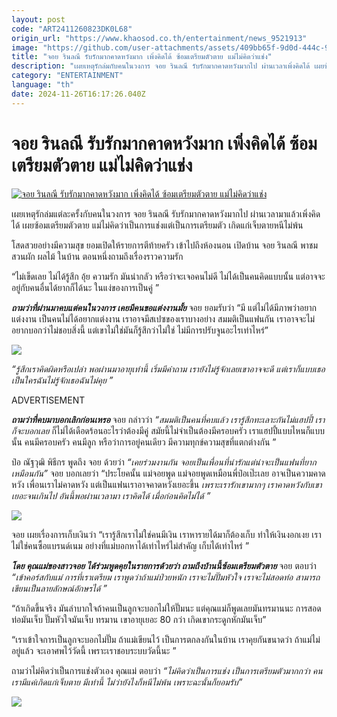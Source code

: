 ```yaml
---
layout: post
code: "ART2411260823DK0L68"
origin_url: "https://www.khaosod.co.th/entertainment/news_9521913"
image: "https://github.com/user-attachments/assets/409bb65f-9d0d-444c-9f41-601329ec51a1"
title: "จอย รินลณี รับรักมากคาดหวังมาก เพิ่งคิดได้ ซ้อมเตรียมตัวตาย แม่ไม่คิดว่าแช่ง"
description: "เผยเหตุรักล่มกับคนในวงการ จอย รินลณี รับรักมากคาดหวังมากไป ผ่านเวลาเพิ่งคิดได้ เผยซ้อมเตรียมตัวตาย แม่ไม่คิดว่าเป็นการแช่ง เกิดแก่เจ็บตายหนีไม่พ้น"
category: "ENTERTAINMENT"
language: "th"
date: 2024-11-26T16:17:26.040Z
---
```


# จอย รินลณี รับรักมากคาดหวังมาก เพิ่งคิดได้ ซ้อมเตรียมตัวตาย แม่ไม่คิดว่าแช่ง

[![จอย รินลณี รับรักมากคาดหวังมาก เพิ่งคิดได้ ซ้อมเตรียมตัวตาย แม่ไม่คิดว่าแช่ง](https://www.khaosod.co.th/wpapp/uploads/2024/11/joyteetaikrua2611679998.jpg "จอย รินลณี รับรักมากคาดหวังมาก เพิ่งคิดได้ ซ้อมเตรียมตัวตาย แม่ไม่คิดว่าแช่ง")](https://www.khaosod.co.th/wpapp/uploads/2024/11/joyteetaikrua2611679998.jpg)

เผยเหตุรักล่มแต่ละครั้งกับคนในวงการ จอย รินลณี รับรักมากคาดหวังมากไป ผ่านเวลามาแล้วเพิ่งคิดได้ เผยซ้อมเตรียมตัวตาย แม่ไม่คิดว่าเป็นการแช่งแต่เป็นการเตรียมตัว เกิดแก่เจ็บตายหนีไม่พ้น

โสดสวยอย่างมีความสุข ยอมเปิดให้รายการตีท้ายครัว เข้าไปถึงห้องนอน เปิดบ้าน จอย รินลณี พาชมสวนผัก ผลไม้ ในบ้าน ตอนหนึ่งถามถึงเรื่องราวความรัก

“ไม่เข็ดเลย ไม่ได้รู้สึก อุ้ย ความรัก มันน่ากลัว หรือว่าจะเจอคนไม่ดี ไม่ได้เป็นคนคิดแบบนั้น แต่อาจจะอยู่กับคนอื่นได้ยากก็ได้นะ ในแง่ของการเป็นคู่ ”

_**ถามว่าที่ผ่านมาคบแต่คนในวงการ เคยมีคนขอแต่งงานมั้ย**_ จอย ยอมรับว่า “มี แต่ไม่ได้มีภาพว่าอยากแต่งงาน เป็นคนไม่ได้อยากแต่งงาน เราอาจมีสเปซของเราบางอย่าง สมมติเป็นแฟนกัน เราอาจจะไม่อยากบอกว่าไม่ชอบสิ่งนี้ แต่เขาไม่ใช่มันก็รู้สึกว่าไม่ใช่ ไม่มีการปรับจูนอะไรเท่าไหร่”

[![](https://www.khaosod.co.th/wpapp/uploads/2024/11/joyteetaikrua2611671.jpg)](https://www.khaosod.co.th/wpapp/uploads/2024/11/joyteetaikrua2611671.jpg)

_“รู้สึกเราคิดผิดหรือเปล่า พอผ่านมาอายุเท่านี้ เริ่มมีคำถาม เรายังไม่รู้จักเลยเขาอาจจะดี แต่เราก็แบบเธอเป็นใครฉันไม่รู้จักเธอฉันไม่คุย ”_

ADVERTISEMENT

_**ถามว่าที่คบมาบอกเลิกก่อนเหรอ**_ จอย กล่าวว่า _“สมมติเป็นคนที่คบแล้ว เรารู้สึกทะเลาะกันไม่แฮปปี้ เราก็จะบอกเลย_ ก็ไม่ได้เดือดร้อนอะไรว่าต้องมีคู่ สมัยนี้ไม่จำเป็นต้องมีครอบครัว เราแฮปปี้แบบไหนก็แบบนั้น คนมีครอบครัว คนมีลูก หรือว่าการอยู่คนเดียว มีความทุกข์ความสุขที่แตกต่างกัน ”

ป๋อ ณัฐวุฒิ พิธีกร พูดถึง จอย ด้วยว่า _“เคยร่วมงานกัน จอยเป็นเพื่อนที่น่ารักแต่น่าจะเป็นแฟนที่ยากเหมือนกัน”_ จอย บอกเลยว่า “ประโยคนั้น แม่จอยพูด แม่จอยพูดเหมือนพี่ป๋อเป๊ะเลย อาจเป็นความคาดหวัง เพื่อนเราไม่คาดหวัง แต่เป็นแฟนเราอาจคาดหวังเยอะขึ้น _เพราะเรารักเขามากๆ เราคาดหวังกับเขาเยอะจนเกินไป อันนี้พอผ่านเวลามา เราคิดได้ เมื่อก่อนคิดไม่ได้ ”_

[![](https://www.khaosod.co.th/wpapp/uploads/2024/11/joyteetaikrua2611672.jpg)](https://www.khaosod.co.th/wpapp/uploads/2024/11/joyteetaikrua2611672.jpg)

จอย เผยเรื่องการเก็บเงินว่า “เรารู้สึกเราไม่ใช่คนมีเงิน เราหารายได้มาก็ต้องเก็บ ทำให้เงินงอกเงย เราไม่ใช่คนซื้อแบรนด์เนม อย่างที่แม่บอกหาได้เท่าไหร่ไม่สำคัญ เก็บได้เท่าไหร่ ”

_**โดย คุณแม่ของสาวจอย ได้ร่วมพูดคุยในรายการด้วยว่า ถามถึงบ้านนี้ซ้อมเตรียมตัวตาย**_ จอย ตอบว่า _“เข้าคอร์สกับแม่ การที่เราเตรียม เราพูดว่าถ้าแม่ป่วยหนัก เราจะไม่ปั๊มหัวใจ เราจะไม่สอดท่อ สามารถเขียนเป็นลายลักษณ์อักษรได้ ”_

“ถ้าเกิดขึ้นจริง มันลำบากใจถ้าคนเป็นลูกจะบอกไม่ให้ปั๊มนะ แต่คุณแม่ก็พูดเลยมันทรมานนะ การสอดท่อมันเจ็บ ปั๊มหัวใจมันเจ็บ ทรมาน เขาอายุเยอะ 80 กว่า เกิดเขากระดูกหักมันเจ็บ”

“เราเข้าใจการเป็นลูกจะบอกไม่ปั๊ม ถ้าแม่เขียนไว้ เป็นการตกลงกันในบ้าน เราคุยกันขนาดว่า ถ้าแม่ไม่อยู่แล้ว จะเอาศพไว้วัดนี้ เพราะเราชอบระบบวัดนี้นะ ”

ถามว่าไม่คิดว่าเป็นการแช่งตัวเอง คุณแม่ ตอบว่า _“ไม่คิดว่าเป็นการแช่ง เป็นการเตรียมตัวมากกว่า คนเรามีแค่เกิดแก่เจ็บตาย มีเท่านี้ ไม่ว่ายังไงก็หนีไม่พ้น เพราะฉะนั้นก็ยอมรับ”_

[![](https://www.khaosod.co.th/wpapp/uploads/2024/11/joyteetaikrua2611673.jpg)](https://www.khaosod.co.th/wpapp/uploads/2024/11/joyteetaikrua2611673.jpg)